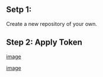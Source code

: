 ## Setp 1:

Create a new repository of your own.

## Step 2: Apply Token

[image](https://github.com/YamTian/Notes/blob/master/Synchronize/inages/Settings.png)


[image](https://github.com/YamTian/Notes/blob/master/Synchronize/inages/Developer%20settings.png)